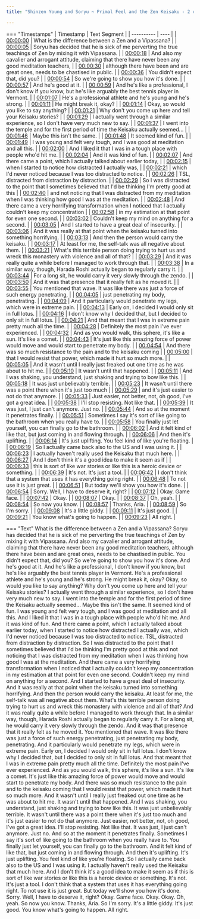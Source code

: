 ```yaml
---
title: "Shinzen Young and Soryu ~ Primal Feel and the Zen Keisaku - 2 of 2"

---
```

=== "Timestamps"
    | Timestamp | Text Segment |
    | ---------- | ----  |
    | [00:00:00](https://www.youtube.com/watch?v=99h8CpIK8pQ&t=0) |  What is the difference between a Zen and a Vipassana? |
    | [00:00:05](https://www.youtube.com/watch?v=99h8CpIK8pQ&t=5) |  Soryu has decided that he is sick of me perverting the true teachings of Zen by mixing it with Vipassana. |
    | [00:00:18](https://www.youtube.com/watch?v=99h8CpIK8pQ&t=18) |  And also my cavalier and arrogant attitude, claiming that there have never been any good meditation teachers, |
    | [00:00:30](https://www.youtube.com/watch?v=99h8CpIK8pQ&t=30) |  although there have been and are great ones, needs to be chastised in public. |
    | [00:00:36](https://www.youtube.com/watch?v=99h8CpIK8pQ&t=36) |  You didn't expect that, did you? |
    | [00:00:54](https://www.youtube.com/watch?v=99h8CpIK8pQ&t=54) |  So we're going to show you how it's done. |
    | [00:00:57](https://www.youtube.com/watch?v=99h8CpIK8pQ&t=57) |  And he's good at it. |
    | [00:00:59](https://www.youtube.com/watch?v=99h8CpIK8pQ&t=59) |  And he's like a professional, I don't know if you know, but he's like arguably the best tennis player in Vermont. |
    | [00:01:07](https://www.youtube.com/watch?v=99h8CpIK8pQ&t=67) |  He's a professional athlete and he's young and he's strong. |
    | [00:01:11](https://www.youtube.com/watch?v=99h8CpIK8pQ&t=71) |  He might break it, okay? |
    | [00:01:14](https://www.youtube.com/watch?v=99h8CpIK8pQ&t=74) |  Okay, so would you like to say anything? |
    | [00:01:21](https://www.youtube.com/watch?v=99h8CpIK8pQ&t=81) |  Why don't you come up here and tell your Keisaku stories? |
    | [00:01:29](https://www.youtube.com/watch?v=99h8CpIK8pQ&t=89) |  I actually went through a similar experience, so I don't have very much new to say. |
    | [00:01:37](https://www.youtube.com/watch?v=99h8CpIK8pQ&t=97) |  I went into the temple and for the first period of time the Keisaku actually seemed... |
    | [00:01:46](https://www.youtube.com/watch?v=99h8CpIK8pQ&t=106) |  Maybe this isn't the same. |
    | [00:01:48](https://www.youtube.com/watch?v=99h8CpIK8pQ&t=108) |  It seemed kind of fun. |
    | [00:01:49](https://www.youtube.com/watch?v=99h8CpIK8pQ&t=109) |  I was young and felt very tough, and I was good at meditation and all this. |
    | [00:02:00](https://www.youtube.com/watch?v=99h8CpIK8pQ&t=120) |  And I liked it that I was in a tough place with people who'd hit me. |
    | [00:02:04](https://www.youtube.com/watch?v=99h8CpIK8pQ&t=124) |  And it was kind of fun. |
    | [00:02:07](https://www.youtube.com/watch?v=99h8CpIK8pQ&t=127) |  And there came a point, which I actually talked about earlier today, |
    | [00:02:15](https://www.youtube.com/watch?v=99h8CpIK8pQ&t=135) |  when I started to notice how distracted I actually was, |
    | [00:02:21](https://www.youtube.com/watch?v=99h8CpIK8pQ&t=141) |  which I'd never noticed because I was too distracted to notice. |
    | [00:02:26](https://www.youtube.com/watch?v=99h8CpIK8pQ&t=146) |  TSL, distracted from distraction by distraction. |
    | [00:02:29](https://www.youtube.com/watch?v=99h8CpIK8pQ&t=149) |  So I was distracted to the point that I sometimes believed that I'd be thinking I'm pretty good at this |
    | [00:02:40](https://www.youtube.com/watch?v=99h8CpIK8pQ&t=160) |  and not noticing that I was distracted from my meditation when I was thinking how good I was at the meditation. |
    | [00:02:48](https://www.youtube.com/watch?v=99h8CpIK8pQ&t=168) |  And there came a very horrifying transformation when I noticed that I actually couldn't keep my concentration |
    | [00:02:58](https://www.youtube.com/watch?v=99h8CpIK8pQ&t=178) |  in my estimation at that point for even one second. |
    | [00:03:02](https://www.youtube.com/watch?v=99h8CpIK8pQ&t=182) |  Couldn't keep my mind on anything for a second. |
    | [00:03:05](https://www.youtube.com/watch?v=99h8CpIK8pQ&t=185) |  And I started to have a great deal of insecurity. |
    | [00:03:06](https://www.youtube.com/watch?v=99h8CpIK8pQ&t=186) |  And it was really at that point when the keisaku turned into something horrifying. |
    | [00:03:13](https://www.youtube.com/watch?v=99h8CpIK8pQ&t=193) |  And then the person would carry the keisaku. |
    | [00:03:17](https://www.youtube.com/watch?v=99h8CpIK8pQ&t=197) |  At least for me, the self-talk was all negative about them. |
    | [00:03:21](https://www.youtube.com/watch?v=99h8CpIK8pQ&t=201) |  What's this terrible person doing trying to hurt us and wreck this monastery with violence and all of that? |
    | [00:03:29](https://www.youtube.com/watch?v=99h8CpIK8pQ&t=209) |  And it was really quite a while before I managed to work through that. |
    | [00:03:38](https://www.youtube.com/watch?v=99h8CpIK8pQ&t=218) |  In a similar way, though, Harada Roshi actually began to regularly carry it. |
    | [00:03:44](https://www.youtube.com/watch?v=99h8CpIK8pQ&t=224) |  For a long sit, he would carry it very slowly through the zendo. |
    | [00:03:50](https://www.youtube.com/watch?v=99h8CpIK8pQ&t=230) |  And it was that presence that it really felt as he moved it. |
    | [00:03:55](https://www.youtube.com/watch?v=99h8CpIK8pQ&t=235) |  You mentioned that wave. It was like there was just a force of such energy penetrating, |
    | [00:04:05](https://www.youtube.com/watch?v=99h8CpIK8pQ&t=245) |  just penetrating my body, penetrating. |
    | [00:04:09](https://www.youtube.com/watch?v=99h8CpIK8pQ&t=249) |  And it particularly would penetrate my legs, which were in extreme pain. |
    | [00:04:13](https://www.youtube.com/watch?v=99h8CpIK8pQ&t=253) |  Early on, I decided I would only sit in full lotus. |
    | [00:04:16](https://www.youtube.com/watch?v=99h8CpIK8pQ&t=256) |  I don't know why I decided that, but I decided to only sit in full lotus. |
    | [00:04:21](https://www.youtube.com/watch?v=99h8CpIK8pQ&t=261) |  And that meant that I was in extreme pain pretty much all the time. |
    | [00:04:28](https://www.youtube.com/watch?v=99h8CpIK8pQ&t=268) |  Definitely the most pain I've ever experienced. |
    | [00:04:32](https://www.youtube.com/watch?v=99h8CpIK8pQ&t=272) |  And as you would walk, this sphere, it's like a sun. It's like a comet. |
    | [00:04:43](https://www.youtube.com/watch?v=99h8CpIK8pQ&t=283) |  It's just like this amazing force of power would move and would start to penetrate my body. |
    | [00:04:54](https://www.youtube.com/watch?v=99h8CpIK8pQ&t=294) |  And there was so much resistance to the pain and to the keisaku coming |
    | [00:05:00](https://www.youtube.com/watch?v=99h8CpIK8pQ&t=300) |  that I would resist that power, which made it hurt so much more. |
    | [00:05:05](https://www.youtube.com/watch?v=99h8CpIK8pQ&t=305) |  And it wasn't until I really just freaked out one time as he was about to hit me. |
    | [00:05:10](https://www.youtube.com/watch?v=99h8CpIK8pQ&t=310) |  It wasn't until that happened. |
    | [00:05:11](https://www.youtube.com/watch?v=99h8CpIK8pQ&t=311) |  And I was shaking, you understand, just shaking and trying to bow like this. |
    | [00:05:18](https://www.youtube.com/watch?v=99h8CpIK8pQ&t=318) |  It was just unbelievably terrible. |
    | [00:05:23](https://www.youtube.com/watch?v=99h8CpIK8pQ&t=323) |  It wasn't until there was a point there when it's just too much |
    | [00:05:29](https://www.youtube.com/watch?v=99h8CpIK8pQ&t=329) |  and it's just easier to not do that anymore. |
    | [00:05:33](https://www.youtube.com/watch?v=99h8CpIK8pQ&t=333) |  Just easier, not better, not, oh good, I've got a great idea. |
    | [00:05:38](https://www.youtube.com/watch?v=99h8CpIK8pQ&t=338) |  I'll stop resisting. Not like that. |
    | [00:05:39](https://www.youtube.com/watch?v=99h8CpIK8pQ&t=339) |  It was just, I just can't anymore. Just no. |
    | [00:05:44](https://www.youtube.com/watch?v=99h8CpIK8pQ&t=344) |  And so at the moment it penetrates finally. |
    | [00:05:51](https://www.youtube.com/watch?v=99h8CpIK8pQ&t=351) |  Sometimes I say it's sort of like going to the bathroom when you really have to. |
    | [00:05:58](https://www.youtube.com/watch?v=99h8CpIK8pQ&t=358) |  You finally just let yourself, you can finally go to the bathroom. |
    | [00:06:02](https://www.youtube.com/watch?v=99h8CpIK8pQ&t=362) |  And it felt kind of like that, but just coming in and flowing through. |
    | [00:06:06](https://www.youtube.com/watch?v=99h8CpIK8pQ&t=366) |  And then it's uplifting. |
    | [00:06:14](https://www.youtube.com/watch?v=99h8CpIK8pQ&t=374) |  It's just uplifting. You feel kind of like you're floating. |
    | [00:06:19](https://www.youtube.com/watch?v=99h8CpIK8pQ&t=379) |  So I actually came back also to the US and I was using it. |
    | [00:06:23](https://www.youtube.com/watch?v=99h8CpIK8pQ&t=383) |  I actually haven't really used the Keisaku that much here. |
    | [00:06:27](https://www.youtube.com/watch?v=99h8CpIK8pQ&t=387) |  And I don't think it's a good idea to make it seem as if |
    | [00:06:33](https://www.youtube.com/watch?v=99h8CpIK8pQ&t=393) |  this is sort of like war stories or like this is a heroic device or something. |
    | [00:06:39](https://www.youtube.com/watch?v=99h8CpIK8pQ&t=399) |  It's not. It's just a tool. |
    | [00:06:42](https://www.youtube.com/watch?v=99h8CpIK8pQ&t=402) |  I don't think that a system that uses it has everything going right. |
    | [00:06:48](https://www.youtube.com/watch?v=99h8CpIK8pQ&t=408) |  To not use it is just great. |
    | [00:06:51](https://www.youtube.com/watch?v=99h8CpIK8pQ&t=411) |  But today we'll show you how it's done. |
    | [00:06:54](https://www.youtube.com/watch?v=99h8CpIK8pQ&t=414) |  Sorry. Well, I have to deserve it, right? |
    | [00:07:12](https://www.youtube.com/watch?v=99h8CpIK8pQ&t=432) |  Okay. Game face. |
    | [00:07:42](https://www.youtube.com/watch?v=99h8CpIK8pQ&t=462) |  Okay. |
    | [00:08:07](https://www.youtube.com/watch?v=99h8CpIK8pQ&t=487) |  Okay. |
    | [00:08:37](https://www.youtube.com/watch?v=99h8CpIK8pQ&t=517) |  Oh, yeah. |
    | [00:08:54](https://www.youtube.com/watch?v=99h8CpIK8pQ&t=534) |  So now you know. |
    | [00:08:57](https://www.youtube.com/watch?v=99h8CpIK8pQ&t=537) |  Thanks, Aria. |
    | [00:08:59](https://www.youtube.com/watch?v=99h8CpIK8pQ&t=539) |  So I'm sorry. |
    | [00:09:08](https://www.youtube.com/watch?v=99h8CpIK8pQ&t=548) |  It's a little giddy. |
    | [00:09:11](https://www.youtube.com/watch?v=99h8CpIK8pQ&t=551) |  It's just good. |
    | [00:09:21](https://www.youtube.com/watch?v=99h8CpIK8pQ&t=561) |  You know what's going to happen. |
    | [00:09:23](https://www.youtube.com/watch?v=99h8CpIK8pQ&t=563) |  All right. |

=== "Text"
     What is the difference between a Zen and a Vipassana? Soryu has decided that he is sick of me perverting the true teachings of Zen by mixing it with Vipassana. And also my cavalier and arrogant attitude, claiming that there have never been any good meditation teachers, although there have been and are great ones, needs to be chastised in public. You didn't expect that, did you? So we're going to show you how it's done. And he's good at it. And he's like a professional, I don't know if you know, but he's like arguably the best tennis player in Vermont. He's a professional athlete and he's young and he's strong. He might break it, okay? Okay, so would you like to say anything? Why don't you come up here and tell your Keisaku stories? I actually went through a similar experience, so I don't have very much new to say. I went into the temple and for the first period of time the Keisaku actually seemed... Maybe this isn't the same. It seemed kind of fun. I was young and felt very tough, and I was good at meditation and all this. And I liked it that I was in a tough place with people who'd hit me. And it was kind of fun. And there came a point, which I actually talked about earlier today, when I started to notice how distracted I actually was, which I'd never noticed because I was too distracted to notice. TSL, distracted from distraction by distraction. So I was distracted to the point that I sometimes believed that I'd be thinking I'm pretty good at this and not noticing that I was distracted from my meditation when I was thinking how good I was at the meditation. And there came a very horrifying transformation when I noticed that I actually couldn't keep my concentration in my estimation at that point for even one second. Couldn't keep my mind on anything for a second. And I started to have a great deal of insecurity. And it was really at that point when the keisaku turned into something horrifying. And then the person would carry the keisaku. At least for me, the self-talk was all negative about them. What's this terrible person doing trying to hurt us and wreck this monastery with violence and all of that? And it was really quite a while before I managed to work through that. In a similar way, though, Harada Roshi actually began to regularly carry it. For a long sit, he would carry it very slowly through the zendo. And it was that presence that it really felt as he moved it. You mentioned that wave. It was like there was just a force of such energy penetrating, just penetrating my body, penetrating. And it particularly would penetrate my legs, which were in extreme pain. Early on, I decided I would only sit in full lotus. I don't know why I decided that, but I decided to only sit in full lotus. And that meant that I was in extreme pain pretty much all the time. Definitely the most pain I've ever experienced. And as you would walk, this sphere, it's like a sun. It's like a comet. It's just like this amazing force of power would move and would start to penetrate my body. And there was so much resistance to the pain and to the keisaku coming that I would resist that power, which made it hurt so much more. And it wasn't until I really just freaked out one time as he was about to hit me. It wasn't until that happened. And I was shaking, you understand, just shaking and trying to bow like this. It was just unbelievably terrible. It wasn't until there was a point there when it's just too much and it's just easier to not do that anymore. Just easier, not better, not, oh good, I've got a great idea. I'll stop resisting. Not like that. It was just, I just can't anymore. Just no. And so at the moment it penetrates finally. Sometimes I say it's sort of like going to the bathroom when you really have to. You finally just let yourself, you can finally go to the bathroom. And it felt kind of like that, but just coming in and flowing through. And then it's uplifting. It's just uplifting. You feel kind of like you're floating. So I actually came back also to the US and I was using it. I actually haven't really used the Keisaku that much here. And I don't think it's a good idea to make it seem as if this is sort of like war stories or like this is a heroic device or something. It's not. It's just a tool. I don't think that a system that uses it has everything going right. To not use it is just great. But today we'll show you how it's done. Sorry. Well, I have to deserve it, right? Okay. Game face. Okay. Okay. Oh, yeah. So now you know. Thanks, Aria. So I'm sorry. It's a little giddy. It's just good. You know what's going to happen. All right.